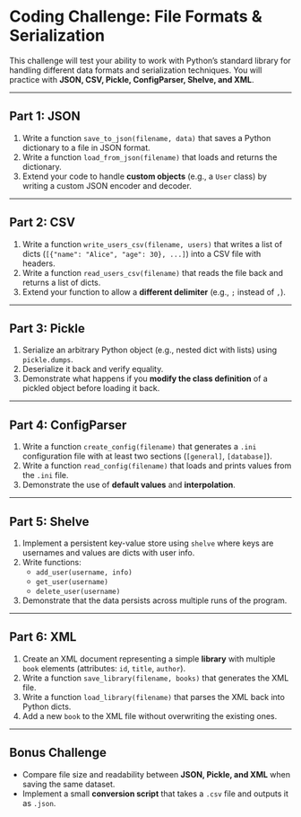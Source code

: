 # Coding Challenge: File Formats & Serialization

This challenge will test your ability to work with Python’s standard library for handling different data formats and serialization techniques. You will practice with **JSON, CSV, Pickle, ConfigParser, Shelve, and XML**.

---

## Part 1: JSON
1. Write a function `save_to_json(filename, data)` that saves a Python dictionary to a file in JSON format.
2. Write a function `load_from_json(filename)` that loads and returns the dictionary.
3. Extend your code to handle **custom objects** (e.g., a `User` class) by writing a custom JSON encoder and decoder.

---

## Part 2: CSV
1. Write a function `write_users_csv(filename, users)` that writes a list of dicts (`[{"name": "Alice", "age": 30}, ...]`) into a CSV file with headers.
2. Write a function `read_users_csv(filename)` that reads the file back and returns a list of dicts.
3. Extend your function to allow a **different delimiter** (e.g., `;` instead of `,`).

---

## Part 3: Pickle
1. Serialize an arbitrary Python object (e.g., nested dict with lists) using `pickle.dumps`.
2. Deserialize it back and verify equality.
3. Demonstrate what happens if you **modify the class definition** of a pickled object before loading it back.

---

## Part 4: ConfigParser
1. Write a function `create_config(filename)` that generates a `.ini` configuration file with at least two sections (`[general]`, `[database]`).
2. Write a function `read_config(filename)` that loads and prints values from the `.ini` file.
3. Demonstrate the use of **default values** and **interpolation**.

---

## Part 5: Shelve
1. Implement a persistent key-value store using `shelve` where keys are usernames and values are dicts with user info.
2. Write functions:
   - `add_user(username, info)`
   - `get_user(username)`
   - `delete_user(username)`
3. Demonstrate that the data persists across multiple runs of the program.

---

## Part 6: XML
1. Create an XML document representing a simple **library** with multiple `book` elements (attributes: `id`, `title`, `author`).
2. Write a function `save_library(filename, books)` that generates the XML file.
3. Write a function `load_library(filename)` that parses the XML back into Python dicts.
4. Add a new `book` to the XML file without overwriting the existing ones.

---

## Bonus Challenge
- Compare file size and readability between **JSON, Pickle, and XML** when saving the same dataset.
- Implement a small **conversion script** that takes a `.csv` file and outputs it as `.json`.

